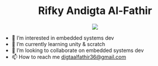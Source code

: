 <h1 align="center">Rifky Andigta Al-Fathir</h1>
<p align="center">
  <a href="mailto:digtaalfathir36@gmail.com">
    <img src="https://img.shields.io/badge/Gmail-mail%20me-f14336?logo=gmail&style=flat-square"/>
  </a>
</p>

- 👀 I’m interested in embedded systems dev
- 🌱 I’m currently learning unity & scratch
- 💞️ I’m looking to collaborate on embedded systems dev
- 📫 How to reach me digtaalfathir36@gmail.com
